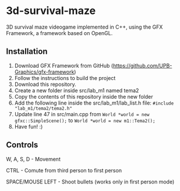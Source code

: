 # 3d-survival-maze
3D survival maze videogame implemented in C++, using the GFX Framework, a framework based on OpenGL.

## Installation
1. Download GFX Framework from GitHub (https://github.com/UPB-Graphics/gfx-framework)
2. Follow the instructions to build the project
3. Download this repository.
4. Create a new folder inside src/lab_m1 named tema2
5. Copy the contents of this repository inside the new folder
6. Add the following line inside the src/lab_m1/lab_list.h file: ```#include "lab_m1/tema2/tema2.h"```
7. Update line 47 in src/main.cpp from ```World *world = new gfxc::SimpleScene();``` to ```World *world = new m1::Tema2();```
8. Have fun! :)

## Controls
W, A, S, D - Movement

CTRL - Comute from third person to first person

SPACE/MOUSE LEFT - Shoot bullets (works only in first person mode)
